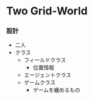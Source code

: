 # Two Grid-World




### 設計
* 二人
* クラス
    * フィールドクラス
        * 位置情報
    * エージェントクラス
    * ゲームクラス
        * ゲームを纏めるもの
